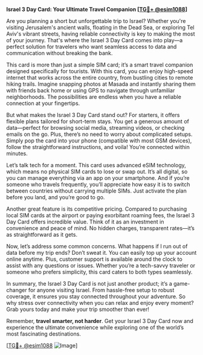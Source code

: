 **Israel 3 Day Card: Your Ultimate Travel Companion [[TG💪+ @esim1088](https://t.me/s/esim1088)]**

Are you planning a short but unforgettable trip to Israel? Whether you're visiting Jerusalem's ancient walls, floating in the Dead Sea, or exploring Tel Aviv's vibrant streets, having reliable connectivity is key to making the most of your journey. That's where the Israel 3 Day Card comes into play—a perfect solution for travelers who want seamless access to data and communication without breaking the bank.

This card is more than just a simple SIM card; it’s a smart travel companion designed specifically for tourists. With this card, you can enjoy high-speed internet that works across the entire country, from bustling cities to remote hiking trails. Imagine snapping photos at Masada and instantly sharing them with friends back home or using GPS to navigate through unfamiliar neighborhoods. The possibilities are endless when you have a reliable connection at your fingertips.

But what makes the Israel 3 Day Card stand out? For starters, it offers flexible plans tailored for short-term stays. You get a generous amount of data—perfect for browsing social media, streaming videos, or checking emails on the go. Plus, there’s no need to worry about complicated setups. Simply pop the card into your phone (compatible with most GSM devices), follow the straightforward instructions, and voila! You’re connected within minutes.

Let’s talk tech for a moment. This card uses advanced eSIM technology, which means no physical SIM cards to lose or swap out. It’s all digital, so you can manage everything via an app on your smartphone. And if you’re someone who travels frequently, you’ll appreciate how easy it is to switch between countries without carrying multiple SIMs. Just activate the plan before you land, and you’re good to go.

Another great feature is its competitive pricing. Compared to purchasing local SIM cards at the airport or paying exorbitant roaming fees, the Israel 3 Day Card offers incredible value. Think of it as an investment in convenience and peace of mind. No hidden charges, transparent rates—it’s as straightforward as it gets.

Now, let’s address some common concerns. What happens if I run out of data before my trip ends? Don’t sweat it. You can easily top up your account online anytime. Plus, customer support is available around the clock to assist with any questions or issues. Whether you’re a tech-savvy traveler or someone who prefers simplicity, this card caters to both types seamlessly.

In summary, the Israel 3 Day Card is not just another product; it’s a game-changer for anyone visiting Israel. From hassle-free setup to robust coverage, it ensures you stay connected throughout your adventure. So why stress over connectivity when you can relax and enjoy every moment? Grab yours today and make your trip smoother than ever!

Remember, **travel smarter, not harder**. Get your Israel 3 Day Card now and experience the ultimate convenience while exploring one of the world’s most fascinating destinations. 

[[TG💪+ @esim1088](https://t.me/s/esim1088) ![Image](https://i.postimg.cc/Y0z9fWf4/image.png)]